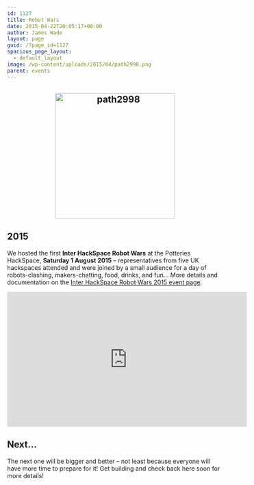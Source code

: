 ```yaml
---
id: 1127
title: Robot Wars
date: 2015-04-22T20:05:17+00:00
author: James Wade
layout: page
guid: /?page_id=1127
spacious_page_layout:
  - default_layout
image: /wp-content/uploads/2015/04/path2998.png
parent: events
---
```

<h2 style="text-align: center;">
  <a href="/wp-content/uploads/2015/04/path2998.png"><img class="alignnone size-full wp-image-1125" src="/wp-content/uploads/2015/04/path2998.png" alt="path2998" width="280" height="293" /></a>
</h2>

## 2015

We hosted the first **Inter HackSpace Robot Wars** at the Potteries HackSpace, **Saturday 1 August 2015** &#8211; representatives from five UK hackspaces attended and were joined by a small audience for a day of robots-clashing, makers-chatting, food, drinks, and fun&#8230; More details and documentation on the [Inter HackSpace Robot Wars 2015 event page](/events/robot-wars/inter-hackspace-robot-wars-2015/).

<iframe width="560" height="315" src="https://www.youtube.com/embed/3jQ2oTZrerY" frameborder="0" allowfullscreen></iframe>

## Next...

The next one will be bigger and better &#8211; not least because everyone will have more time to prepare for it! Get building and check back here soon for more details!
